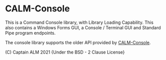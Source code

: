 # CALM-Console

This is a Command Console library, with Library Loading Capability.
This also contains a Windows Forms GUI, a Console / Terminal GUI and Standard Pipe program endpoints.

The console library supports the older API provided by [CALM-Console](https://github.com/Captain-ALM/CALM-Console).

(C) Captain ALM 2021 {Under the BSD - 2 Clause License}